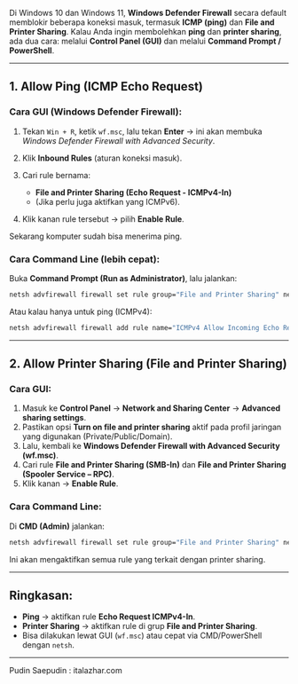 Di Windows 10 dan Windows 11, **Windows Defender Firewall** secara default memblokir beberapa koneksi masuk, termasuk **ICMP (ping)** dan **File and Printer Sharing**. Kalau Anda ingin membolehkan **ping** dan **printer sharing**, ada dua cara: melalui **Control Panel (GUI)** dan melalui **Command Prompt / PowerShell**.

---

## 1. Allow Ping (ICMP Echo Request)

### Cara GUI (Windows Defender Firewall):

1. Tekan `Win + R`, ketik `wf.msc`, lalu tekan **Enter** → ini akan membuka *Windows Defender Firewall with Advanced Security*.
2. Klik **Inbound Rules** (aturan koneksi masuk).
3. Cari rule bernama:

   * **File and Printer Sharing (Echo Request - ICMPv4-In)**
   * (Jika perlu juga aktifkan yang ICMPv6).
4. Klik kanan rule tersebut → pilih **Enable Rule**.

Sekarang komputer sudah bisa menerima ping.

### Cara Command Line (lebih cepat):

Buka **Command Prompt (Run as Administrator)**, lalu jalankan:

```cmd
netsh advfirewall firewall set rule group="File and Printer Sharing" new enable=Yes
```

Atau kalau hanya untuk ping (ICMPv4):

```cmd
netsh advfirewall firewall add rule name="ICMPv4 Allow Incoming Echo Request" protocol=icmpv4:8,any dir=in action=allow
```

---

## 2. Allow Printer Sharing (File and Printer Sharing)

### Cara GUI:

1. Masuk ke **Control Panel** → **Network and Sharing Center** → **Advanced sharing settings**.
2. Pastikan opsi **Turn on file and printer sharing** aktif pada profil jaringan yang digunakan (Private/Public/Domain).
3. Lalu, kembali ke **Windows Defender Firewall with Advanced Security (wf.msc)**.
4. Cari rule **File and Printer Sharing (SMB-In)** dan **File and Printer Sharing (Spooler Service – RPC)**.
5. Klik kanan → **Enable Rule**.

### Cara Command Line:

Di **CMD (Admin)** jalankan:

```cmd
netsh advfirewall firewall set rule group="File and Printer Sharing" new enable=Yes
```

Ini akan mengaktifkan semua rule yang terkait dengan printer sharing.

---

## Ringkasan:

* **Ping** → aktifkan rule **Echo Request ICMPv4-In**.
* **Printer Sharing** → aktifkan rule di grup **File and Printer Sharing**.
* Bisa dilakukan lewat GUI (`wf.msc`) atau cepat via CMD/PowerShell dengan `netsh`.

-----
Pudin Saepudin : italazhar.com

